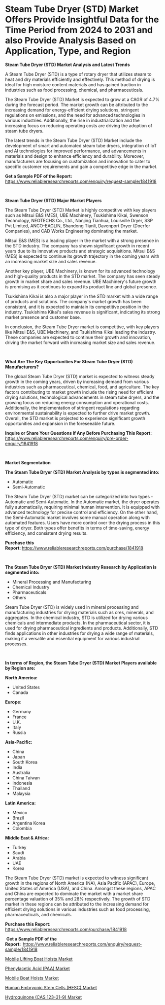 <p><h1>Steam Tube Dryer (STD) Market Offers Provide Insightful Data for the Time Period from 2024 to 2031 and also Provide Analysis Based on Application, Type, and Region</h1></p><p><strong>Steam Tube Dryer (STD) Market Analysis and Latest Trends</strong></p>
<p><p>A Steam Tube Dryer (STD) is a type of rotary dryer that utilizes steam to heat and dry materials efficiently and effectively. This method of drying is ideal for high moisture content materials and has gained traction in industries such as food processing, chemical, and pharmaceuticals.</p><p>The Steam Tube Dryer (STD) Market is expected to grow at a CAGR of 4.7% during the forecast period. The market growth can be attributed to the increasing demand for energy-efficient drying solutions, stringent regulations on emissions, and the need for advanced technologies in various industries. Additionally, the rise in industrialization and the increasing focus on reducing operating costs are driving the adoption of steam tube dryers.</p><p>The latest trends in the Steam Tube Dryer (STD) Market include the development of smart and automated steam tube dryers, integration of IoT and AI technologies for improved performance, and advancements in materials and design to enhance efficiency and durability. Moreover, manufacturers are focusing on customization and innovation to cater to specific customer requirements and gain a competitive edge in the market.</p></p>
<p><strong>Get a Sample PDF of the Report:&nbsp;</strong> <a href="https://www.reliableresearchreports.com/enquiry/request-sample/1841918">https://www.reliableresearchreports.com/enquiry/request-sample/1841918</a></p>
<p>&nbsp;</p>
<p><strong>Steam Tube Dryer (STD) Major Market Players</strong></p>
<p><p>The Steam Tube Dryer (STD) Market is highly competitive with key players such as Mitsui E&S (MES), UBE Machinery, Tsukishima Kikai, Swenson Technology, NEOTECHS Co., Ltd., Nanjing Tianhua, Louisville Dryer, SSP Pvt Limited, ANCO-EAGLIN, Shandong Tianli, Davenport Dryer (Doerfer Companies), and CAD Works Engineering dominating the market.</p><p>Mitsui E&S (MES) is a leading player in the market with a strong presence in the STD industry. The company has shown significant growth in recent years due to its innovative products and strategic acquisitions. Mitsui E&S (MES) is expected to continue its growth trajectory in the coming years with an increasing market size and sales revenue.</p><p>Another key player, UBE Machinery, is known for its advanced technology and high-quality products in the STD market. The company has seen steady growth in market share and sales revenue. UBE Machinery's future growth is promising as it continues to expand its product line and global presence.</p><p>Tsukishima Kikai is also a major player in the STD market with a wide range of products and solutions. The company's market growth has been consistent, and it is expected to maintain its competitive position in the industry. Tsukishima Kikai's sales revenue is significant, indicating its strong market presence and customer base.</p><p>In conclusion, the Steam Tube Dryer market is competitive, with key players like Mitsui E&S, UBE Machinery, and Tsukishima Kikai leading the industry. These companies are expected to continue their growth and innovation, driving the market forward with increasing market size and sales revenue.</p></p>
<p>&nbsp;</p>
<p><strong>What Are The Key Opportunities For Steam Tube Dryer (STD) Manufacturers?</strong></p>
<p><p>The global Steam Tube Dryer (STD) market is expected to witness steady growth in the coming years, driven by increasing demand from various industries such as pharmaceutical, chemical, food, and agriculture. The key factors contributing to market growth include the rising need for efficient drying solutions, technological advancements in steam tube dryers, and the growing focus on reducing energy consumption and operational costs. Additionally, the implementation of stringent regulations regarding environmental sustainability is expected to further drive market growth. Overall, the STD market is projected to experience significant growth opportunities and expansion in the foreseeable future.</p></p>
<p><strong>Inquire or Share Your Questions If Any Before Purchasing This Report:</strong> <a href="https://www.reliableresearchreports.com/enquiry/pre-order-enquiry/1841918">https://www.reliableresearchreports.com/enquiry/pre-order-enquiry/1841918</a></p>
<p>&nbsp;</p>
<p><strong>Market Segmentation</strong></p>
<p><strong>The Steam Tube Dryer (STD) Market Analysis by types is segmented into:</strong></p>
<p><ul><li>Automatic</li><li>Semi-Automatic</li></ul></p>
<p><p>The Steam Tube Dryer (STD) market can be categorized into two types - Automatic and Semi-Automatic. In the Automatic market, the dryer operates fully automatically, requiring minimal human intervention. It is equipped with advanced technology for precise control and efficiency. On the other hand, the Semi-Automatic market involves some manual operation along with automated features. Users have more control over the drying process in this type of dryer. Both types offer benefits in terms of time-saving, energy efficiency, and consistent drying results.</p></p>
<p><strong>Purchase this Report:&nbsp;</strong><a href="https://www.reliableresearchreports.com/purchase/1841918">https://www.reliableresearchreports.com/purchase/1841918</a></p>
<p>&nbsp;</p>
<p><strong>The Steam Tube Dryer (STD) Market Industry Research by Application is segmented into:</strong></p>
<p><ul><li>Mineral Processing and Manufacturing</li><li>Chemical Industry</li><li>Pharmaceuticals</li><li>Others</li></ul></p>
<p><p>Steam Tube Dryer (STD) is widely used in mineral processing and manufacturing industries for drying materials such as ores, minerals, and aggregates. In the chemical industry, STD is utilized for drying various chemicals and intermediate products. In the pharmaceutical sector, it is used for drying pharmaceutical ingredients and products. Additionally, STD finds applications in other industries for drying a wide range of materials, making it a versatile and essential equipment for various industrial processes.</p></p>
<p>&nbsp;</p>
<p><strong>In terms of Region, the Steam Tube Dryer (STD) Market Players available by Region are:</strong></p>
<p>
    <p> <strong> North America: </strong>
        <ul>
            <li>United States</li>
            <li>Canada</li>
        </ul>
        </p> 
    <p> <strong> Europe: </strong>
        <ul>
            <li>Germany</li>
            <li>France</li>
            <li>U.K.</li>
            <li>Italy</li>
            <li>Russia</li>
        </ul>
        </p> 
    <p> <strong> Asia-Pacific: </strong>
        <ul>
            <li>China</li>
            <li>Japan</li>
            <li>South Korea</li>
            <li>India</li>
            <li>Australia</li>
            <li>China Taiwan</li>
            <li>Indonesia</li>
            <li>Thailand</li>
            <li>Malaysia</li>
        </ul>
        </p> 
    <p> <strong> Latin America: </strong>
        <ul>
            <li>Mexico</li>
            <li>Brazil</li>
            <li>Argentina Korea</li>
            <li>Colombia</li>
        </ul>
        </p> 
    <p> <strong> Middle East & Africa: </strong>
        <ul>
            <li>Turkey</li>
            <li>Saudi</li>
            <li>Arabia</li>
            <li>UAE</li>
            <li>Korea</li>
        </ul>
    </p>
    </p>
<p><p>The Steam Tube Dryer (STD) market is expected to witness significant growth in the regions of North America (NA), Asia Pacific (APAC), Europe, United States of America (USA), and China. Amongst these regions, APAC and China are expected to dominate the market with a market share percentage valuation of 35% and 28% respectively. The growth of STD market in these regions can be attributed to the increasing demand for efficient drying solutions in various industries such as food processing, pharmaceuticals, and chemicals.</p></p>
<p><strong>Purchase this Report: </strong><a href="https://www.reliableresearchreports.com/purchase/1841918">https://www.reliableresearchreports.com/purchase/1841918</a></p>
<p>&nbsp;<strong>Get a Sample PDF of the Report:&nbsp;&nbsp;</strong><a href="https://www.reliableresearchreports.com/enquiry/request-sample/1841918">https://www.reliableresearchreports.com/enquiry/request-sample/1841918</a></p>
<p><strong></strong></p>
<p><p><a href="https://github.com/danielneavesallisons03mba/Market-Research-Report-List-1/blob/main/mobile-lifting-boat-hoists-market.md">Mobile Lifting Boat Hoists Market</a></p><p><a href="https://github.com/dimitrishawkinswaynenp91rgz/Market-Research-Report-List-1/blob/main/phenylacetic-acid-paa-market.md">Phenylacetic Acid (PAA) Market</a></p><p><a href="https://github.com/pizolina/Market-Research-Report-List-3/blob/main/mobile-boat-hoists-market.md">Mobile Boat Hoists Market</a></p><p><a href="https://github.com/tamvrosiya/Market-Research-Report-List-3/blob/main/human-embryonic-stem-cells-hesc-market.md">Human Embryonic Stem Cells (HESC) Market</a></p><p><a href="https://github.com/changoleonlaverguenzanoexiste/Market-Research-Report-List-2/blob/main/hydroquinone-cas-123-31-9-market.md">Hydroquinone (CAS 123-31-9) Market</a></p></p>